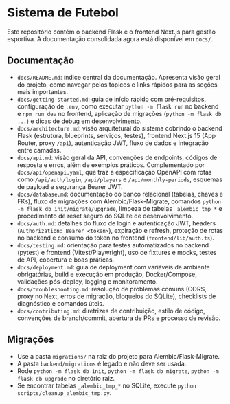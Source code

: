 # Sistema de Futebol

Este repositório contém o backend Flask e o frontend Next.js para gestão esportiva. A documentação consolidada agora está disponível em `docs/`.

<!-- Force rebuild: 2025-01-17 -->

## Documentação

- `docs/README.md`: índice central da documentação. Apresenta visão geral do projeto, como navegar pelos tópicos e links rápidos para as seções mais importantes.
- `docs/getting-started.md`: guia de início rápido com pré-requisitos, configuração de `.env`, como executar `python -m flask run` no backend e `npm run dev` no frontend, aplicação de migrações (`python -m flask db ...`) e dicas de debug em desenvolvimento.
- `docs/architecture.md`: visão arquitetural do sistema cobrindo o backend Flask (estrutura, blueprints, serviços, testes), frontend Next.js 15 (App Router, proxy `/api`), autenticação JWT, fluxo de dados e integração entre camadas.
- `docs/api.md`: visão geral da API, convenções de endpoints, códigos de resposta e erros, além de exemplos práticos. Complementado por `docs/api/openapi.yaml`, que traz a especificação OpenAPI com rotas como `/api/auth/login`, `/api/players` e `/api/monthly-periods`, esquemas de payload e segurança Bearer JWT.
- `docs/database.md`: documentação do banco relacional (tabelas, chaves e FKs), fluxo de migrações com Alembic/Flask-Migrate, comandos `python -m flask db init/migrate/upgrade`, limpeza de tabelas `_alembic_tmp_*` e procedimento de reset seguro do SQLite de desenvolvimento.
- `docs/auth.md`: detalhes do fluxo de login e autenticação JWT, headers (`Authorization: Bearer <token>`), expiração e refresh, proteção de rotas no backend e consumo do token no frontend (`frontend/lib/auth.ts`).
- `docs/testing.md`: orientação para testes automatizados no backend (pytest) e frontend (Vitest/Playwright), uso de fixtures e mocks, testes de API, cobertura e boas práticas.
- `docs/deployment.md`: guia de deployment com variáveis de ambiente obrigatórias, build e execução em produção, Docker/Compose, validações pós-deploy, logging e monitoramento.
- `docs/troubleshooting.md`: resolução de problemas comuns (CORS, proxy no Next, erros de migração, bloqueios do SQLite), checklists de diagnóstico e comandos úteis.
- `docs/contributing.md`: diretrizes de contribuição, estilo de código, convenções de branch/commit, abertura de PRs e processo de revisão.

## Migrações

- Use a pasta `migrations/` na raiz do projeto para Alembic/Flask-Migrate.
- A pasta `backend/migrations` é legado e não deve ser usada.
- Rode `python -m flask db init`, `python -m flask db migrate`, `python -m flask db upgrade` no diretório raiz.
- Se encontrar tabelas `_alembic_tmp_*` no SQLite, execute `python scripts/cleanup_alembic_tmp.py`.